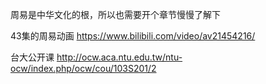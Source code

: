 周易是中华文化的根，所以也需要开个章节慢慢了解下

43集的周易动画
https://www.bilibili.com/video/av21454216/

台大公开课
http://ocw.aca.ntu.edu.tw/ntu-ocw/index.php/ocw/cou/103S201/2

